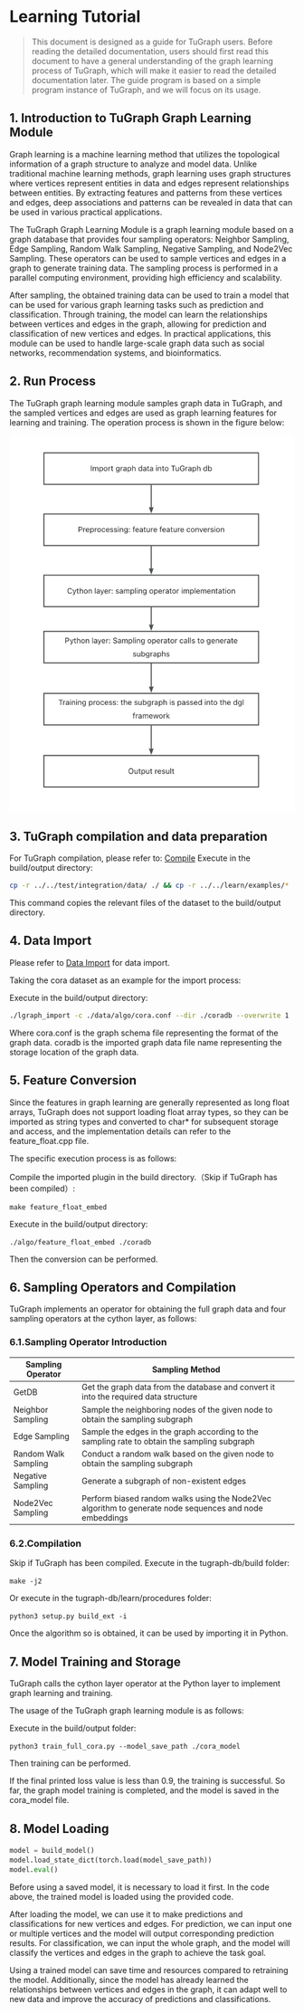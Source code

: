 # Learning Tutorial

> This document is designed as a guide for TuGraph users. Before reading the detailed documentation, users should first read this document to have a general understanding of the graph learning process of TuGraph, which will make it easier to read the detailed documentation later. The guide program is based on a simple program instance of TuGraph, and we will focus on its usage.

## 1. Introduction to TuGraph Graph Learning Module
Graph learning is a machine learning method that utilizes the topological information of a graph structure to analyze and model data. Unlike traditional machine learning methods, graph learning uses graph structures where vertices represent entities in data and edges represent relationships between entities. By extracting features and patterns from these vertices and edges, deep associations and patterns can be revealed in data that can be used in various practical applications.

The TuGraph Graph Learning Module is a graph learning module based on a graph database that provides four sampling operators: Neighbor Sampling, Edge Sampling, Random Walk Sampling, Negative Sampling, and Node2Vec Sampling. These operators can be used to sample vertices and edges in a graph to generate training data. The sampling process is performed in a parallel computing environment, providing high efficiency and scalability.

After sampling, the obtained training data can be used to train a model that can be used for various graph learning tasks such as prediction and classification. Through training, the model can learn the relationships between vertices and edges in the graph, allowing for prediction and classification of new vertices and edges. In practical applications, this module can be used to handle large-scale graph data such as social networks, recommendation systems, and bioinformatics.

## 2. Run Process
The TuGraph graph learning module samples graph data in TuGraph, and the sampled vertices and edges are used as graph learning features for learning and training. The operation process is shown in the figure below:

![Alt text](../../../../images/learn_flow_chart_en.png)

## 3. TuGraph compilation and data preparation
For TuGraph compilation, please refer to: [Compile](../../5.installation&running/6.compile.md)
Execute in the build/output directory:
```bash
cp -r ../../test/integration/data/ ./ && cp -r ../../learn/examples/* ./
```

This command copies the relevant files of the dataset to the build/output directory.

## 4. Data Import
Please refer to [Data Import](../../6.utility-tools/1.data-import.md) for data import.

Taking the cora dataset as an example for the import process:

Execute in the build/output directory:

```bash
./lgraph_import -c ./data/algo/cora.conf --dir ./coradb --overwrite 1
```
Where cora.conf is the graph schema file representing the format of the graph data. coradb is the imported graph data file name representing the storage location of the graph data.

## 5. Feature Conversion
Since the features in graph learning are generally represented as long float arrays, TuGraph does not support loading float array types, so they can be imported as string types and converted to char* for subsequent storage and access, and the implementation details can refer to the feature_float.cpp file.

The specific execution process is as follows:

Compile the imported plugin in the build directory.（Skip if TuGraph has been compiled）:

`make feature_float_embed`

Execute in the build/output directory:

`./algo/feature_float_embed ./coradb`

Then the conversion can be performed.

## 6. Sampling Operators and Compilation
TuGraph implements an operator for obtaining the full graph data and four sampling operators at the cython layer, as follows:

### 6.1.Sampling Operator Introduction
|Sampling Operator | Sampling Method |
| --- | --- |
|GetDB | Get the graph data from the database and convert it into the required data structure |
|Neighbor Sampling | Sample the neighboring nodes of the given node to obtain the sampling subgraph |
|Edge Sampling | Sample the edges in the graph according to the sampling rate to obtain the sampling subgraph |
|Random Walk Sampling | Conduct a random walk based on the given node to obtain the sampling subgraph |
|Negative Sampling | Generate a subgraph of non-existent edges|
|Node2Vec Sampling | Perform biased random walks using the Node2Vec algorithm to generate node sequences and node embeddings |

### 6.2.Compilation
Skip if TuGraph has been compiled.
Execute in the tugraph-db/build folder:

`make -j2`

Or execute in the tugraph-db/learn/procedures folder:

`python3 setup.py build_ext -i`

Once the algorithm so is obtained, it can be used by importing it in Python.

## 7. Model Training and Storage
TuGraph calls the cython layer operator at the Python layer to implement graph learning and training.

The usage of the TuGraph graph learning module is as follows:

Execute in the build/output folder:

`python3 train_full_cora.py --model_save_path ./cora_model`

Then training can be performed.

If the final printed loss value is less than 0.9, the training is successful. So far, the graph model training is completed, and the model is saved in the cora_model file.

## 8. Model Loading
```python
model = build_model()
model.load_state_dict(torch.load(model_save_path))
model.eval()
```
Before using a saved model, it is necessary to load it first. In the code above, the trained model is loaded using the provided code.

After loading the model, we can use it to make predictions and classifications for new vertices and edges. For prediction, we can input one or multiple vertices and the model will output corresponding prediction results. For classification, we can input the whole graph, and the model will classify the vertices and edges in the graph to achieve the task goal.

Using a trained model can save time and resources compared to retraining the model. Additionally, since the model has already learned the relationships between vertices and edges in the graph, it can adapt well to new data and improve the accuracy of predictions and classifications.
